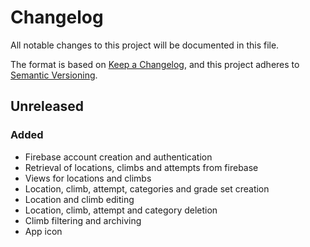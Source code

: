 # Changelog

All notable changes to this project will be documented in this file.

The format is based on [Keep a Changelog](https://keepachangelog.com/en/1.0.0/),
and this project adheres to [Semantic Versioning](https://semver.org/spec/v2.0.0.html).

## Unreleased

### Added

- Firebase account creation and authentication
- Retrieval of locations, climbs and attempts from firebase
- Views for locations and climbs
- Location, climb, attempt, categories and grade set creation
- Location and climb editing
- Location, climb, attempt and category deletion
- Climb filtering and archiving
- App icon